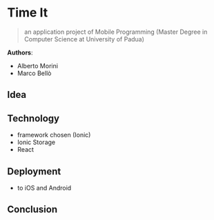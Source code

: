 
# Time It
> an application project of Mobile Programming (Master Degree in Computer Science at University of Padua)

**Authors**:
- Alberto Morini
- Marco Bellò


## Idea

## Technology 

- framework chosen (Ionic)
- Ionic Storage
- React

## Deployment

- to iOS and Android


## Conclusion 

